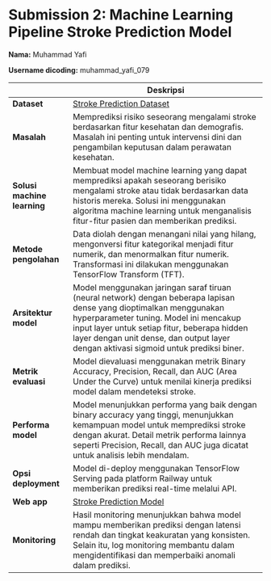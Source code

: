 # Submission 2: Machine Learning Pipeline Stroke Prediction Model
**Nama:** Muhammad Yafi

**Username dicoding:** muhammad_yafi_079

| | Deskripsi |
| ----------- | ----------- |
| **Dataset** | [Stroke Prediction Dataset](https://www.kaggle.com/datasets/fedesoriano/stroke-prediction-dataset/code) |
| **Masalah** | Memprediksi risiko seseorang mengalami stroke berdasarkan fitur kesehatan dan demografis. Masalah ini penting untuk intervensi dini dan pengambilan keputusan dalam perawatan kesehatan. |
| **Solusi machine learning** | Membuat model machine learning yang dapat memprediksi apakah seseorang berisiko mengalami stroke atau tidak berdasarkan data historis mereka. Solusi ini menggunakan algoritma machine learning untuk menganalisis fitur-fitur pasien dan memberikan prediksi. |
| **Metode pengolahan** | Data diolah dengan menangani nilai yang hilang, mengonversi fitur kategorikal menjadi fitur numerik, dan menormalkan fitur numerik. Transformasi ini dilakukan menggunakan TensorFlow Transform (TFT). |
| **Arsitektur model** | Model menggunakan jaringan saraf tiruan (neural network) dengan beberapa lapisan dense yang dioptimalkan menggunakan hyperparameter tuning. Model ini mencakup input layer untuk setiap fitur, beberapa hidden layer dengan unit dense, dan output layer dengan aktivasi sigmoid untuk prediksi biner. |
| **Metrik evaluasi** | Model dievaluasi menggunakan metrik Binary Accuracy, Precision, Recall, dan AUC (Area Under the Curve) untuk menilai kinerja prediksi model dalam mendeteksi stroke. |
| **Performa model** | Model menunjukkan performa yang baik dengan binary accuracy yang tinggi, menunjukkan kemampuan model untuk memprediksi stroke dengan akurat. Detail metrik performa lainnya seperti Precision, Recall, dan AUC juga dicatat untuk analisis lebih mendalam. |
| **Opsi deployment** | Model di-deploy menggunakan TensorFlow Serving pada platform Railway untuk memberikan prediksi real-time melalui API. |
| **Web app** | [Stroke Prediction Model](https://muhammadyafi079-pipeline-production.up.railway.app/v1/models/stroke-model/metadata) |
| **Monitoring** | Hasil monitoring menunjukkan bahwa model mampu memberikan prediksi dengan latensi rendah dan tingkat keakuratan yang konsisten. Selain itu, log monitoring membantu dalam mengidentifikasi dan memperbaiki anomali dalam prediksi. |
